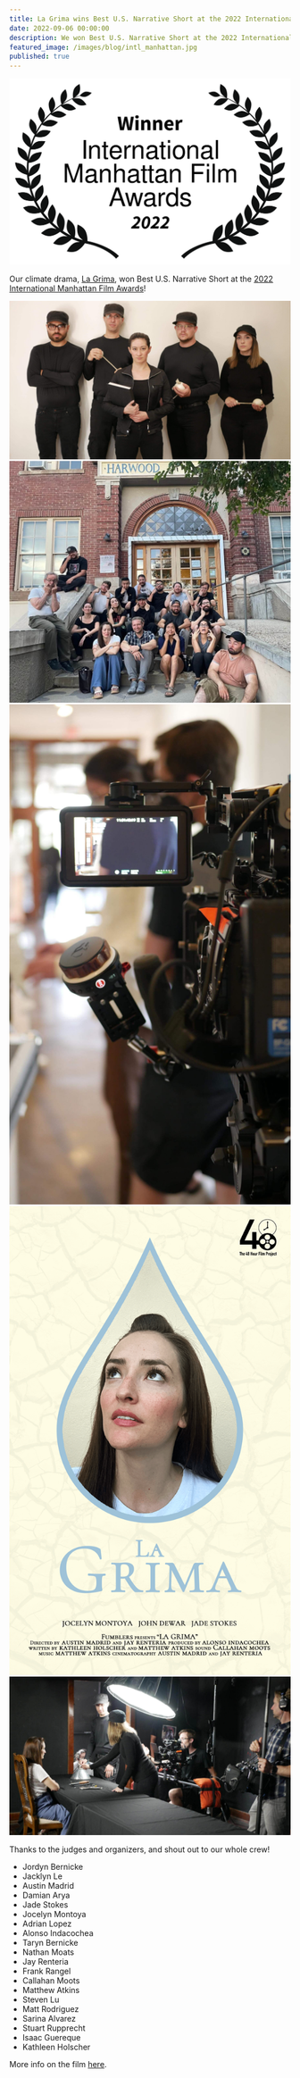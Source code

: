 ```yaml
---
title: La Grima wins Best U.S. Narrative Short at the 2022 International Manhattan Film Awards!
date: 2022-09-06 00:00:00
description: We won Best U.S. Narrative Short at the 2022 International Manhattan Film Awards.
featured_image: /images/blog/intl_manhattan.jpg
published: true
---
```

![](/images/blog/la_grima_intl_manhattan_winner.png)

Our climate drama, [La Grima](/project/la-grima), won Best U.S. Narrative Short at the [2022 International Manhattan Film Awards](https://www.manhattanfilmawards.art/3rd)!

<div class="gallery" data-columns="2">
	<img src="/images/la_grima/behind_3.jpg">
	<img src="/images/la_grima/behind_1.jpg">
	<img src="/images/la_grima/behind_2.jpg">
	<img src="/images/la_grima/poster.png">
	<img src="/images/la_grima/behind_4.jpg">
</div>

Thanks to the judges and organizers, and shout out to our whole crew!

* Jordyn Bernicke
* Jacklyn Le
* Austin Madrid
* Damian Arya
* Jade Stokes
* Jocelyn Montoya
* Adrian Lopez
* Alonso Indacochea
* Taryn Bernicke
* Nathan Moats
* Jay Renteria
* Frank Rangel
* Callahan Moots
* Matthew Atkins
* Steven Lu
* Matt Rodriguez
* Sarina Alvarez
* Stuart Rupprecht
* Isaac Guereque
* Kathleen Holscher

More info on the film [here](/project/la-grima).